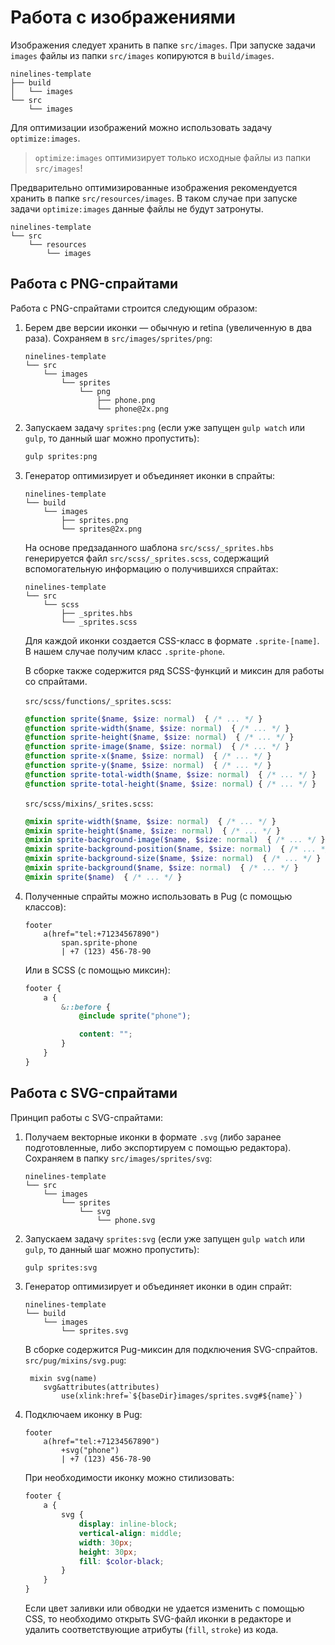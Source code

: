 # Работа с изображениями

Изображения следует хранить в папке `src/images`.
При запуске задачи `images` файлы из папки `src/images` копируются в `build/images`.

```text
ninelines-template
├── build
│   └── images
└── src
    └── images
```

Для оптимизации изображений можно использовать задачу `optimize:images`.

> `optimize:images` оптимизирует только исходные файлы из папки `src/images`!

Предварительно оптимизированные изображения рекомендуется хранить в папке `src/resources/images`.
В таком случае при запуске задачи `optimize:images` данные файлы не будут затронуты.

```text
ninelines-template
└── src
    └── resources
        └── images
```

## Работа с PNG-спрайтами

Работа с PNG-спрайтами строится следующим образом:

1. Берем две версии иконки — обычную и retina (увеличенную в два раза).
   Сохраняем в `src/images/sprites/png`:

   ```text
   ninelines-template
   └── src
       └── images
           └── sprites
               └── png
                   ├── phone.png
                   └── phone@2x.png
   ```

2. Запускаем задачу `sprites:png` (если уже запущен `gulp watch` или `gulp`, то данный шаг можно пропустить):

   ```bash
   gulp sprites:png
   ```

3. Генератор оптимизирует и объединяет иконки в спрайты:

   ```text
   ninelines-template
   └── build
       └── images
           ├── sprites.png
           └── sprites@2x.png
   ```

   На основе предзаданного шаблона `src/scss/_sprites.hbs` генерируется файл `src/scss/_sprites.scss`, содержащий вспомогательную информацию о получившихся спрайтах:

   ```text
   ninelines-template
   └── src
       └── scss
           ├── _sprites.hbs
           └── _sprites.scss
   ```

   Для каждой иконки создается CSS-класс в формате `.sprite-[name]`.
   В нашем случае получим класс `.sprite-phone`.

   В сборке также содержится ряд SCSS-функций и миксин для работы со спрайтами.

   `src/scss/functions/_sprites.scss`:

   ```scss
   @function sprite($name, $size: normal)  { /* ... */ }
   @function sprite-width($name, $size: normal)  { /* ... */ }
   @function sprite-height($name, $size: normal)  { /* ... */ }
   @function sprite-image($name, $size: normal)  { /* ... */ }
   @function sprite-x($name, $size: normal)  { /* ... */ }
   @function sprite-y($name, $size: normal)  { /* ... */ }
   @function sprite-total-width($name, $size: normal)  { /* ... */ }
   @function sprite-total-height($name, $size: normal) { /* ... */ }
   ```

   `src/scss/mixins/_srites.scss`:

   ```scss
   @mixin sprite-width($name, $size: normal)  { /* ... */ }
   @mixin sprite-height($name, $size: normal)  { /* ... */ }
   @mixin sprite-background-image($name, $size: normal)  { /* ... */ }
   @mixin sprite-background-position($name, $size: normal)  { /* ... */ }
   @mixin sprite-background-size($name, $size: normal)  { /* ... */ }
   @mixin sprite-background($name, $size: normal)  { /* ... */ }
   @mixin sprite($name)  { /* ... */ }
   ```

4. Полученные спрайты можно использовать в Pug (с помощью классов):

   ```jade
   footer
       a(href="tel:+71234567890")
           span.sprite-phone
           | +7 (123) 456-78-90
   ```

   Или в SCSS (с помощью миксин):

   ```scss
   footer {
       a {
           &::before {
               @include sprite("phone");

               content: "";
           }
       }
   }
   ```

## Работа с SVG-спрайтами

Принцип работы с SVG-спрайтами:

1. Получаем векторные иконки в формате `.svg` (либо заранее подготовленные, либо экспортируем с помощью редактора).
   Сохраняем в папку `src/images/sprites/svg`:

   ```text
   ninelines-template
   └── src
       └── images
           └── sprites
               └── svg
                   └── phone.svg
   ```

2. Запускаем задачу `sprites:svg` (если уже запущен `gulp watch` или `gulp`, то данный шаг можно пропустить):

   ```bash
   gulp sprites:svg
   ```

3. Генератор оптимизирует и объединяет иконки в один спрайт:

   ```text
   ninelines-template
   └── build
       └── images
           └── sprites.svg
   ```

   В сборке содержится Pug-миксин для подключения SVG-спрайтов.<br>
   `src/pug/mixins/svg.pug`:

   ```jade
    mixin svg(name)
       svg&attributes(attributes)
           use(xlink:href=`${baseDir}images/sprites.svg#${name}`)
   ```

4. Подключаем иконку в Pug:

   ```jade
   footer
       a(href="tel:+71234567890")
           +svg("phone")
           | +7 (123) 456-78-90
   ```

   При необходимости иконку можно стилизовать:

   ```scss
   footer {
       a {
           svg {
               display: inline-block;
               vertical-align: middle;
               width: 30px;
               height: 30px;
               fill: $color-black;
           }
       }
   }
   ```

   Если цвет заливки или обводки не удается изменить с помощью CSS, то необходимо открыть SVG-файл иконки в редакторе и удалить соответствующие атрибуты (`fill`, `stroke`) из кода.
